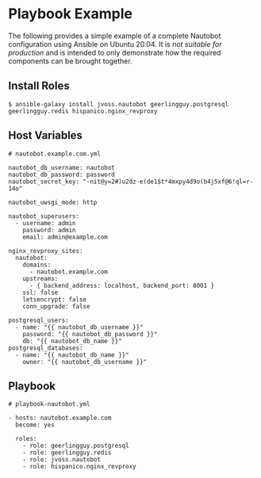 # Playbook Example

The following provides a simple example of a complete Nautobot configuration using 
Ansible on Ubuntu 20.04. It is *not suitable for production* and is intended to only
demonstrate how the required components can be brought together.

## Install Roles

    $ ansible-galaxy install jvoss.nautobot geerlingguy.postgresql geerlingguy.redis hispanico.nginx_revproxy

## Host Variables

    # nautobot.example.com.yml

    nautobot_db_username: nautobot
    nautobot_db_password: password
    nautobot_secret_key: "-nit@y=2#)u2dz-e(de1$t*4mxpy4d9o(b4j5xf@6!ql=r-14o"

    nautobot_uwsgi_mode: http

    nautobot_superusers:        
      - username: admin
        password: admin
        email: admin@example.com

    nginx_revproxy_sites:    
      nautobot:
        domains:
          - nautobot.example.com
        upstreams:
          - { backend_address: localhost, backend_port: 8001 }
        ssl: false
        letsencrypt: false
        conn_upgrade: false

    postgresql_users:
      - name: "{{ nautobot_db_username }}"
        password: "{{ nautobot_db_password }}"
        db: "{{ nautobot_db_name }}"
    postgresql_databases:
      - name: "{{ nautobot_db_name }}"
        owner: "{{ nautobot_db_username }}"

## Playbook

    # playbook-nautobot.yml

    - hosts: nautobot.example.com
      become: yes

      roles:
        - role: geerlingguy.postgresql
        - role: geerlingguy.redis
        - role: jvoss.nautobot
        - role: hispanico.nginx_revproxy
